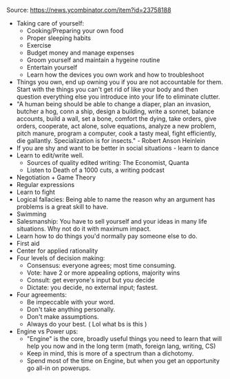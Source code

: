 Source: https://news.ycombinator.com/item?id=23758188
* Taking care of yourself:
    - Cooking/Preparing your own food
    - Proper sleeping habits
    - Exercise
    - Budget money and manage expenses
    - Groom yourself and maintain a hygeine routine
    - Entertain yourself
    - Learn how the devices you own work and how to troubleshoot
* Things you own, end up owning you if you are not accountable for them. Start
  with the things you can't get rid of like your body and then question
  everything else you introduce into your life to eliminate clutter.
* "A human being should be able to change a diaper, plan an invasion, butcher
  a hog, conn a ship, design a building, write a sonnet, balance accounts,
  build a wall, set a bone, comfort the dying, take orders, give orders,
  cooperate, act alone, solve equations, analyze a new problem, pitch manure,
  program a computer, cook a tasty meal, fight efficiently, die gallantly.
  Specialization is for insects." - Robert Anson Heinlein
* If you are shy and want to be better in social situations - learn to dance
* Learn to edit/write well.
    - Sources of quality edited writing: The Economist, Quanta
    - Listen to Death of a 1000 cuts, a writing podcast
* Negotiation + Game Theory
* Regular expressions
* Learn to fight
* Logical fallacies: Being able to name the reason why an argument has problems
  is a great skill to have.
* Swimming
* Salesmanship: You have to sell yourself and your ideas in many life
  situations. Why not do it with maximum impact.
* Learn how to do things you'd normally pay someone else to do.
* First aid
* Center for applied rationality
* Four levels of decision making:
    - Consensus: everyone agrees; most time consuming.
    - Vote: have 2 or more appealing options, majority wins
    - Consult: get everyone's input but you decide
    - Dictate: you decide, no external input; fastest.
* Four agreements:
    - Be impeccable with your word.
    - Don't take anything personally.
    - Don't make assumptions.
    - Always do your best.
    ( Lol what bs is this )
* Engine vs Power ups:
    - "Engine" is the core, broadly useful things you need to learn that will
      help you now and in the long term (math, foreign lang, writing, CS)
    - Keep in mind, this is more of a spectrum than a dichotomy.
    - Spend most of the time on Engine, but when you get an opportunity go
      all-in on powerups.
